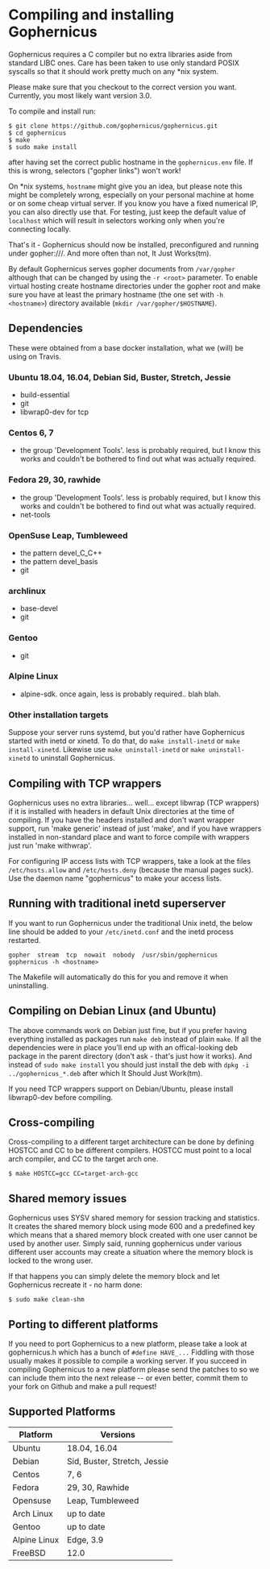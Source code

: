 # Compiling and installing Gophernicus

Gophernicus requires a C compiler but no extra libraries aside
from standard LIBC ones. Care has been taken to use only
standard POSIX syscalls so that it should work pretty much on
any \*nix system.

Please make sure that you checkout to the correct version you want.
Currently, you most likely want version 3.0.

To compile and install run:

```
$ git clone https://github.com/gophernicus/gophernicus.git
$ cd gophernicus
$ make
$ sudo make install
```

after having set the correct public hostname in the `gophernicus.env`
file. If this is wrong, selectors ("gopher links") won't work!

On \*nix systems, `hostname` might give you an idea, but please
note this might be completely wrong, especially on your personal
machine at home or on some cheap virtual server. If you know you
have a fixed numerical IP, you can also directly use that.
For testing, just keep the default value of `localhost` which will
result in selectors working only when you're connecting locally.

That's it - Gophernicus should now be installed, preconfigured
and running under gopher://<HOSTNAME>/. And more often than not,
It Just Works(tm).

By default Gophernicus serves gopher documents from `/var/gopher`
although that can be changed by using the `-r <root>` parameter.
To enable virtual hosting create hostname directories under
the gopher root and make sure you have at least the primary
hostname (the one set with `-h <hostname>`) directory available
(`mkdir /var/gopher/$HOSTNAME`).


## Dependencies

These were obtained from a base docker installation, what we
(will) be using on Travis.

### Ubuntu 18.04, 16.04, Debian Sid, Buster, Stretch, Jessie
- build-essential
- git
- libwrap0-dev for tcp

### Centos 6, 7
- the group 'Development Tools'. less is probably required, but
  I know this works and couldn't be bothered to find out what was
  actually required.

### Fedora 29, 30, rawhide
- the group 'Development Tools'. less is probably required, but
  I know this works and couldn't be bothered to find out what was
  actually required.
- net-tools

### OpenSuse Leap, Tumbleweed
- the pattern devel_C_C++
- the pattern devel_basis
- git

### archlinux
- base-devel
- git

### Gentoo
- git

### Alpine Linux
- alpine-sdk. once again, less is probably required.. blah blah.

### Other installation targets

Suppose your server runs systemd, but you'd rather have Gophernicus
started with inetd or xinetd.  To do that, do `make install-inetd`
or `make install-xinetd`.  Likewise use `make uninstall-inetd` or
`make uninstall-xinetd` to uninstall Gophernicus.


## Compiling with TCP wrappers

Gophernicus uses no extra libraries... well... except libwrap
(TCP wrappers) if it is installed with headers in default Unix
directories at the time of compiling. If you have the headers
installed and don't want wrapper support, run 'make generic'
instead of just 'make', and if you have wrappers installed in
non-standard place and want to force compile with wrappers
just run 'make withwrap'.

For configuring IP access lists with TCP wrappers, take a look
at the files `/etc/hosts.allow` and `/etc/hosts.deny` (because the
manual pages suck). Use the daemon name "gophernicus" to
make your access lists.


## Running with traditional inetd superserver

If you want to run Gophernicus under the traditional Unix inetd, the
below line should be added to your `/etc/inetd.conf` and the inetd
process restarted.

```
gopher  stream  tcp  nowait  nobody  /usr/sbin/gophernicus  gophernicus -h <hostname>
```

The Makefile will automatically do this for you and remove it when
uninstalling.


## Compiling on Debian Linux (and Ubuntu)

The above commands work on Debian just fine, but if you prefer
having everything installed as packages run `make deb` instead
of plain `make`. If all the dependencies were in place you'll
end up with an offical-looking deb package in the parent
directory (don't ask - that's just how it works). And instead
of `sudo make install` you should just install the deb with
`dpkg -i ../gophernicus_*.deb` after which It Should Just
Work(tm).

If you need TCP wrappers support on Debian/Ubuntu, please
install libwrap0-dev before compiling.


## Cross-compiling

Cross-compiling to a different target architecture can be done
by defining HOSTCC and CC to be different compilers. HOSTCC
must point to a local arch compiler, and CC to the target
arch one.

```
$ make HOSTCC=gcc CC=target-arch-gcc
```

## Shared memory issues

Gophernicus uses SYSV shared memory for session tracking and
statistics. It creates the shared memory block using mode 600
and a predefined key which means that a shared memory block
created with one user cannot be used by another user. Simply
said, running gophernicus under various different user
accounts may create a situation where the memory block is locked
to the wrong user.

If that happens you can simply delete the memory block and
let Gophernicus recreate it - no harm done:

```
$ sudo make clean-shm
```


## Porting to different platforms

If you need to port Gophernicus to a new platform, please take a look at
gophernicus.h which has a bunch of `#define HAVE_...` Fiddling with those
usually makes it possible to compile a working server.
If you succeed in compiling Gophernicus to a new platform please send
the patches to <gophernicus at gophernicus dot org> so we can include
them into the next release -- or even better, commit them to your fork
on Github and make a pull request!

## Supported Platforms

| Platform     | Versions                     |
| ------------ | ---------------------------- |
| Ubuntu       | 18.04, 16.04                 |
| Debian       | Sid, Buster, Stretch, Jessie |
| Centos       | 7, 6                         |
| Fedora       | 29, 30, Rawhide              |
| Opensuse     | Leap, Tumbleweed             |
| Arch Linux   | up to date                   |
| Gentoo       | up to date                   |
| Alpine Linux | Edge, 3.9                    |
| FreeBSD      | 12.0                         |
